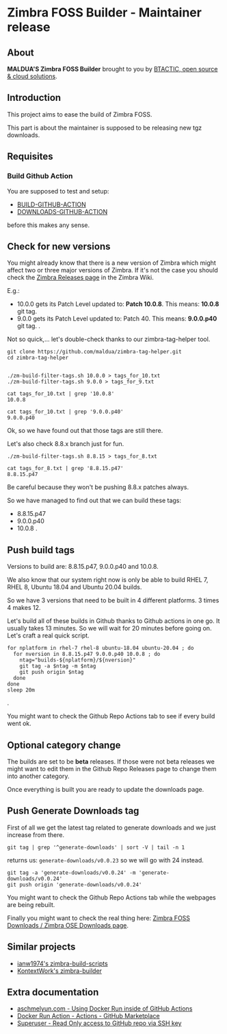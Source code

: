 # Zimbra FOSS Builder - Maintainer release

## About

**MALDUA'S Zimbra FOSS Builder** brought to you by [BTACTIC, open source & cloud solutions](https://www.btactic.com).

## Introduction

This project aims to ease the build of Zimbra FOSS.

This part is about the maintainer is supposed to be releasing new tgz downloads.

## Requisites

### Build Github Action

You are supposed to test and setup:

- [BUILD-GITHUB-ACTION](BUILD-GITHUB-ACTION.md)
- [DOWNLOADS-GITHUB-ACTION](DOWNLOADS-GITHUB-ACTION.md)

before this makes any sense.

## Check for new versions

You might already know that there is a new version of Zimbra which might affect two or three major versions of Zimbra. If it's not the case you should check the [Zimbra Releases page](https://wiki.zimbra.com/wiki/Zimbra_Releases) in the Zimbra Wiki.

E.g.:
- 10.0.0 gets its Patch Level updated to: **Patch 10.0.8**. This means: **10.0.8** git tag.
- 9.0.0 gets its Patch Level updated to: Patch 40. This means: **9.0.0.p40** git tag.
.

Not so quick,... let's double-check thanks to our zimbra-tag-helper tool.

```
git clone https://github.com/maldua/zimbra-tag-helper.git
cd zimbra-tag-helper


./zm-build-filter-tags.sh 10.0.0 > tags_for_10.txt
./zm-build-filter-tags.sh 9.0.0 > tags_for_9.txt

cat tags_for_10.txt | grep '10.0.8'
10.0.8

cat tags_for_10.txt | grep '9.0.0.p40'
9.0.0.p40
```

Ok, so we have found out that those tags are still there.

Let's also check 8.8.x branch just for fun.
```
./zm-build-filter-tags.sh 8.8.15 > tags_for_8.txt

cat tags_for_8.txt | grep '8.8.15.p47'
8.8.15.p47
```

Be careful because they won't be pushing 8.8.x patches always.

So we have managed to find out that we can build these tags:

- 8.8.15.p47
- 9.0.0.p40
- 10.0.8
.

## Push build tags

Versions to build are: 8.8.15.p47, 9.0.0.p40 and 10.0.8.

We also know that our system right now is only be able to build RHEL 7, RHEL 8, Ubuntu 18.04 and Ubuntu 20.04 builds.

So we have 3 versions that need to be built in 4 different platforms. 3 times 4 makes 12.

Let's build all of these builds in Github thanks to Github actions in one go. It usually takes 13 minutes. So we will wait for 20 minutes before going on.
Let's craft a real quick script.

```
for nplatform in rhel-7 rhel-8 ubuntu-18.04 ubuntu-20.04 ; do
  for nversion in 8.8.15.p47 9.0.0.p40 10.0.8 ; do
    ntag="builds-${nplatform}/${nversion}"
    git tag -a $ntag -m $ntag
    git push origin $ntag
  done
done
sleep 20m
```
.

You might want to check the Github Repo Actions tab to see if every build went ok.

## Optional category change

The builds are set to be **beta** releases. If those were not beta releases we might want to edit them in the Github Repo Releases page to change them into another category.

Once everything is built you are ready to update the downloads page.

## Push Generate Downloads tag

First of all we get the latest tag related to generate downloads and we just increase from there.

```
git tag | grep '^generate-downloads' | sort -V | tail -n 1
```
returns us: `generate-downloads/v0.0.23` so we will go with 24 instead.

```
git tag -a 'generate-downloads/v0.0.24' -m 'generate-downloads/v0.0.24'
git push origin 'generate-downloads/v0.0.24'
```

You might want to check the Github Repo Actions tab while the webpages are being rebuilt.

Finally you might want to check the real thing here: [Zimbra FOSS Downloads / Zimbra OSE Downloads page](https://maldua.github.io/zimbra-foss-builder/downloads.html).

## Similar projects

- [ianw1974's zimbra-build-scripts](https://github.com/ianw1974/zimbra-build-scripts)
- [KontextWork's zimbra-builder](https://github.com/KontextWork/zimbra-builder)

## Extra documentation

- [aschmelyun.com - Using Docker Run inside of GitHub Actions](https://aschmelyun.com/blog/using-docker-run-inside-of-github-actions/)
- [Docker Run Action - Actions - GitHub Marketplace](https://github.com/marketplace/actions/docker-run-action)
- [Superuser - Read Only access to GitHub repo via SSH key](https://superuser.com/questions/1314064/read-only-access-to-github-repo-via-ssh-key)
